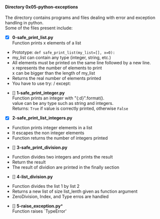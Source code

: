 #### Directory 0x05-python-exceptions  
The directory contains programs and files dealing with error and exception handling in python.  
Some of the files present include:  
- [x] **0-safe_print_list.py**  
Function prints x elements of a list
* Prototype: `def safe_print_list(my_list=[], x=0):`  
* my_list can contain any type (integer, string, etc.)  
* All elements must be printed on the same line followed by a new line.  
	x represents the number of elements to print  
	x can be bigger than the length of my_list
* Returns the real number of elements printed  
* You have to use try: / except:  
- [] **1-safe_print_integer.py**  
Function prints an integer with "{:d}".format().  
value can be any type such as string and integers.  
Returns: `True` if value is correctly printed, otherwise `False`  
- [x] **2-safe_print_list_integers.py**
* Function prints integer elements in a list   
* It escapes the non integer elements  
* Function returns the number of integers printed   
- [] **3-safe_print_division.py**   
* Function divides two integers and prints the result   
* Return the result   
* The result of dividion are printed in the finally section
- [] **4-list_division.py**   
* Function divides the list 1 by list 2   
* Returns a new list of size list_lenth given as function argument   
* ZeroDivision, Index, and Type erros are handled   
- [] **5-raise_exception.py***   
Function raises `TypeError'   
 

